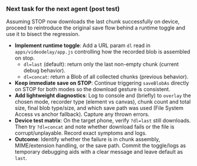 ### Next task for the next agent (post test)

Assuming STOP now downloads the last chunk successfully on device, proceed to reintroduce the original save flow behind a runtime toggle and use it to bisect the regression.

- **Implement runtime toggle**: Add a URL param `dl` read in `apps/videodelay/app.js` controlling how the recorded blob is assembled on stop.
  - `dl=last` (default): return only the last non-empty chunk (current debug behavior).
  - `dl=concat`: return a Blob of all collected chunks (previous behavior).
- **Keep immediate save on STOP**: Continue triggering `saveBlobAs` directly on STOP for both modes so the download gesture is consistent.
- **Add lightweight diagnostics**: Log to console and (briefly) to `overlay` the chosen mode, recorder type (element vs canvas), chunk count and total size, final blob type/size, and which save path was used (File System Access vs anchor fallback). Capture any thrown errors.
- **Device test matrix**: On the target phone, verify `?dl=last` still downloads. Then try `?dl=concat` and note whether download fails or the file is corrupt/unplayable. Record exact symptoms and logs.
- **Outcome**: Identify whether the failure is in chunk assembly, MIME/extension handling, or the save path. Commit the toggle/logs as temporary debugging aids with a clear message and leave default as `last`.
